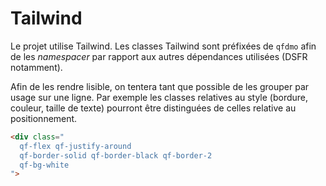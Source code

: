 # Tailwind

Le projet utilise Tailwind.
Les classes Tailwind sont préfixées de `qfdmo` afin de les *namespacer* par rapport aux autres dépendances utilisées (DSFR notamment).

Afin de les rendre lisible, on tentera tant que possible de les grouper par usage sur une ligne.
Par exemple les classes relatives au style (bordure, couleur, taille de texte) pourront être distinguées de celles relative au positionnement.

```html
<div class="
  qf-flex qf-justify-around
  qf-border-solid qf-border-black qf-border-2
  qf-bg-white
">
```

